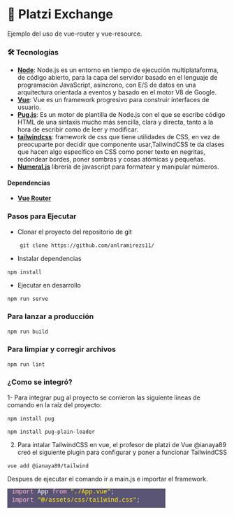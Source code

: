 # :ledger: Platzi Exchange

Ejemplo del uso de vue-router y vue-resource.

### 🛠️ Tecnologías

- [**Node**](https://nodejs.org/en/): Node.js es un entorno en tiempo de ejecución multiplataforma, de código abierto, para la capa del servidor basado en el lenguaje de programación JavaScript, asíncrono, con E/S de datos en una arquitectura orientada a eventos y basado en el motor V8 de Google.
- [**Vue**](https://vuejs.org/): Vue es un framework progresivo para construir interfaces de usuario.
- [**Pug.js**](https://pugjs.org/language/attributes.html): Es un motor de plantilla de Node.js con el que se escribe código HTML de una sintaxis mucho más sencilla, clara y directa, tanto a la hora de escribir como de leer y modificar.
- [**tailwindcss**](https://tailwindcss.com/docs/installation/): framework de css que tiene utilidades de CSS, en vez de preocuparte por decidir que componente usar,TailwindCSS te da clases que hacen algo específico en CSS como poner texto en negritas, redondear bordes, poner sombras y cosas atómicas y pequeñas.
- [**Numeral.js**](http://numeraljs.com/) librería de javascript para formatear y manipular números.

#### Dependencias
- [**Vue Router**](https://router.vuejs.org/)

### **Pasos para Ejecutar**

- Clonar el proyecto del repositorio de git

```shell
    git clone https://github.com/anlramirezs11/
```

- Instalar dependencias

```
npm install
```

- Ejecutar en desarrollo

```
npm run serve
```

### Para lanzar a producción

```
npm run build
```

### Para limpiar y corregir archivos

```
npm run lint
```

### ¿Como se integró?

1- Para integrar pug al proyecto se corrieron las siguiente lineas de comando en la raíz del proyecto:

```
npm install pug
```

```
npm install pug-plain-loader
```

2. Para intalar TailwindCSS en vue, el profesor de platzi de Vue @ianaya89 creó el siguiente plugin para configurar y poner a funcionar TailwindCSS

```
vue add @ianaya89/tailwind
```

Despues de ejecutar el comando ir a main.js e importar el framework.

![main.js](./src/assets/image/main.png)
